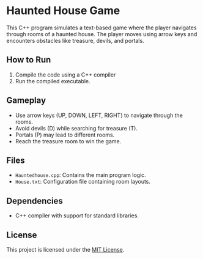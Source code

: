# Haunted House Game

This C++ program simulates a text-based game where the player navigates through rooms of a haunted house. The player moves using arrow keys and encounters obstacles like treasure, devils, and portals.

## How to Run

1. Compile the code using a C++ compiler
2. Run the compiled executable.

## Gameplay

- Use arrow keys (UP, DOWN, LEFT, RIGHT) to navigate through the rooms.
- Avoid devils (D) while searching for treasure (T).
- Portals (P) may lead to different rooms.
- Reach the treasure room to win the game.

## Files

- `Hauntedhouse.cpp`: Contains the main program logic.
- `House.txt`: Configuration file containing room layouts.

## Dependencies

- C++ compiler with support for standard libraries.


## License

This project is licensed under the [MIT License](LICENSE).
